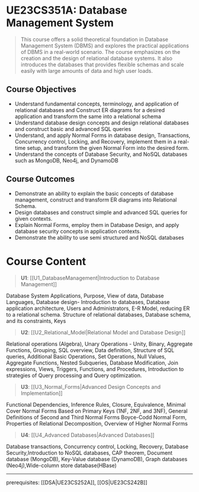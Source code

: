 # UE23CS351A: Database Management System

> This course offers a solid theoretical foundation in Database Management System (DBMS) and explores the practical applications of DBMS in a real-world scenario. The course emphasizes on the creation and the design of relational database systems. It also introduces the databases that provides flexible schemas and scale easily with large amounts of data and high user loads.

## Course Objectives

- Understand fundamental concepts, terminology, and application of relational databases and Construct ER diagrams for a desired application and transform the same into a relational schema
- Understand database design concepts and design relational databases and construct basic and advanced SQL queries
- Understand, and apply Normal Forms in database design, Transactions, Concurrency control, Locking, and Recovery, implement them in a real-time setup, and transform the given Normal Form into the desired form.
- Understand the concepts of Database Security, and NoSQL databases such as MongoDB, Neo4j, and DynamoDB

## Course Outcomes

- Demonstrate an ability to explain the basic concepts of database management, construct and transform ER diagrams into Relational Schema.
- Design databases and construct simple and advanced SQL queries for given contexts.
- Explain Normal Forms, employ them in Database Design, and apply database security concepts in application contexts.
- Demonstrate the ability to use semi structured and NoSQL databases

# Course Content

> **U1**: [[U1_DatabaseManagement|Introduction to Database Management]]

Database System Applications, Purpose, View of data, Database Languages, Database design- Introduction to databases, Database application architecture, Users and Administrators, E-R Model, reducing ER to a relational schema. Structure of relational databases, Database schema, and its constraints, Keys

> **U2**: [[U2_Relational_Model|Relational Model and Database Design]]

Relational operations (Algebra), Unary Operations - Unity, Binary, Aggregate Functions, Grouping, SQL overview, Data definition, Structure of SQL queries, Additional Basic Operations, Set Operations, Null Values, Aggregate Functions, Nested Subqueries, Database Modification, Join expressions, Views, Triggers, Functions, and Procedures, Introduction to strategies of Query processing and Query optimization.

> **U3**: [[U3_Normal_Forms|Advanced Design Concepts and Implementation]]

Functional Dependencies, Inference Rules, Closure, Equivalence, Minimal Cover Normal Forms Based on Primary Keys (1NF, 2NF, and 3NF), General Definitions of Second and Third Normal Forms Boyce-Codd Normal Form, Properties of Relational Decomposition, Overview of Higher Normal Forms

> **U4**: [[U4_Advanced Databases|Advanced Databases]]

Database transactions, Concurrency control, Locking, Recovery, Database Security,Introduction to NoSQL databases, CAP theorem, Document database (MongoDB), Key-Value database (DynamoDB), Graph databases (Neo4j),Wide-column store database(HBase)

---

prerequisites: [[DSA|UE23CS252A]], [[OS|UE23CS242B]]
